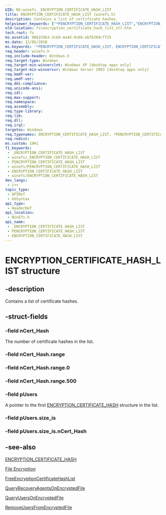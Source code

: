 ```yaml
---
UID: NS:winefs._ENCRYPTION_CERTIFICATE_HASH_LIST
title: ENCRYPTION_CERTIFICATE_HASH_LIST (winefs.h)
description: Contains a list of certificate hashes.
helpviewer_keywords: ["*PENCRYPTION_CERTIFICATE_HASH_LIST","ENCRYPTION_CERTIFICATE_HASH_LIST","ENCRYPTION_CERTIFICATE_HASH_LIST structure [Files]","PENCRYPTION_CERTIFICATE_HASH_LIST","PENCRYPTION_CERTIFICATE_HASH_LIST structure pointer [Files]","_win32_encryption_certificate_hash_list_str","base.encryption_certificate_hash_list_str","fs.encryption_certificate_hash_list_str","winefs/ENCRYPTION_CERTIFICATE_HASH_LIST","winefs/PENCRYPTION_CERTIFICATE_HASH_LIST"]
old-location: fs\encryption_certificate_hash_list_str.htm
tech.root: fs
ms.assetid: 988159b3-3cb9-4a4d-9c68-ebfb309cff25
ms.date: 12/05/2018
ms.keywords: '*PENCRYPTION_CERTIFICATE_HASH_LIST, ENCRYPTION_CERTIFICATE_HASH_LIST, ENCRYPTION_CERTIFICATE_HASH_LIST structure [Files], PENCRYPTION_CERTIFICATE_HASH_LIST, PENCRYPTION_CERTIFICATE_HASH_LIST structure pointer [Files], _win32_encryption_certificate_hash_list_str, base.encryption_certificate_hash_list_str, fs.encryption_certificate_hash_list_str, winefs/ENCRYPTION_CERTIFICATE_HASH_LIST, winefs/PENCRYPTION_CERTIFICATE_HASH_LIST'
req.header: winefs.h
req.include-header: Windows.h
req.target-type: Windows
req.target-min-winverclnt: Windows XP [desktop apps only]
req.target-min-winversvr: Windows Server 2003 [desktop apps only]
req.kmdf-ver: 
req.umdf-ver: 
req.ddi-compliance: 
req.unicode-ansi: 
req.idl: 
req.max-support: 
req.namespace: 
req.assembly: 
req.type-library: 
req.lib: 
req.dll: 
req.irql: 
targetos: Windows
req.typenames: ENCRYPTION_CERTIFICATE_HASH_LIST, *PENCRYPTION_CERTIFICATE_HASH_LIST
req.redist: 
ms.custom: 19H1
f1_keywords:
 - _ENCRYPTION_CERTIFICATE_HASH_LIST
 - winefs/_ENCRYPTION_CERTIFICATE_HASH_LIST
 - PENCRYPTION_CERTIFICATE_HASH_LIST
 - winefs/PENCRYPTION_CERTIFICATE_HASH_LIST
 - ENCRYPTION_CERTIFICATE_HASH_LIST
 - winefs/ENCRYPTION_CERTIFICATE_HASH_LIST
dev_langs:
 - c++
topic_type:
 - APIRef
 - kbSyntax
api_type:
 - HeaderDef
api_location:
 - WinEfs.h
api_name:
 - _ENCRYPTION_CERTIFICATE_HASH_LIST
 - PENCRYPTION_CERTIFICATE_HASH_LIST
 - ENCRYPTION_CERTIFICATE_HASH_LIST
---
```


# ENCRYPTION_CERTIFICATE_HASH_LIST structure


## -description

Contains a list of certificate hashes.

## -struct-fields

### -field nCert_Hash

The number of certificate hashes in the list.

### -field nCert_Hash.range

### -field nCert_Hash.range.0

### -field nCert_Hash.range.500

### -field pUsers

A pointer to the first 
<a href="/windows/desktop/api/winefs/ns-winefs-encryption_certificate_hash">ENCRYPTION_CERTIFICATE_HASH</a> structure in the list.

### -field pUsers.size_is

### -field pUsers.size_is.nCert_Hash

## -see-also

<a href="/windows/desktop/api/winefs/ns-winefs-encryption_certificate_hash">ENCRYPTION_CERTIFICATE_HASH</a>



<a href="/windows/desktop/FileIO/file-encryption">File Encryption</a>



<a href="/windows/desktop/api/winefs/nf-winefs-freeencryptioncertificatehashlist">FreeEncryptionCertificateHashList</a>



<a href="/windows/desktop/api/winefs/nf-winefs-queryrecoveryagentsonencryptedfile">QueryRecoveryAgentsOnEncryptedFile</a>



<a href="/windows/desktop/api/winefs/nf-winefs-queryusersonencryptedfile">QueryUsersOnEncryptedFile</a>



<a href="/windows/desktop/api/winefs/nf-winefs-removeusersfromencryptedfile">RemoveUsersFromEncryptedFile</a>

